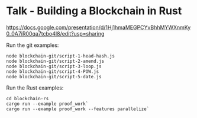 # Talk - Building a Blockchain in Rust

https://docs.google.com/presentation/d/1Hj1hmaMEGPCYvBhhMYWXnmKy0_0A7iR00qa7tcbo4I8/edit?usp=sharing

Run the git examples:

```
node blockchain-git/script-1-head-hash.js
node blockchain-git/script-2-amend.js
node blockchain-git/script-3-loop.js
node blockchain-git/script-4-POW.js
node blockchain-git/script-5-date.js
```

Run the Rust examples:

```
cd blockchain-rs
cargo run --example proof_work`
cargo run --example proof_work --features parallelize`
```
